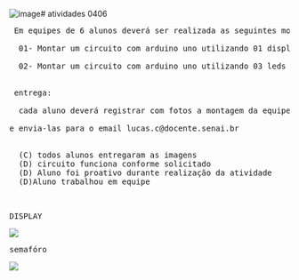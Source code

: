 ![image](https://github.com/lucascalu/atividades0406/assets/54896910/b4e834d7-26eb-48f0-8501-30c2107e74bd)# atividades 0406


<PRE>
 Em equipes de 6 alunos deverá ser realizada as seguintes montagens:

  01- Montar um circuito com arduino uno utilizando 01 display 7 seguimentos e 8 resistores de 200 ohms capaz de ao ser acionado via node-red dashboard firmata espelhar os números de 0 a 9 no display

  02- Montar um circuito com arduino uno utilizando 03 leds e 03 resistores de 200 ohms capaz de ser acionado via node-red e ser capaz de mostrar via node-red dashboard o tempo exato dos semafóros(ex: verde esta acionado,vermelhoe amerelho desligado)


 entrega:

  cada aluno deverá registrar com fotos a montagem da equipe de modo que mostre o funcionamento e toda configuração do node-red

e envia-las para o email lucas.c@docente.senai.br


  (C) todos alunos entregaram as imagens
  (D) circuito funciona conforme solicitado
  (D) Aluno foi proativo durante realização da atividade
  (D)Aluno trabalhou em equipe

  
</PRE>

<pre>DISPLAY</pre>
<img src="https://www.usinainfo.com.br/blog/wp-content/uploads/2020/08/Montagem-Display-7-Segmentos-Arduino-no-Fritzing.png">

<pre>semafóro</pre>
<img src="https://sites.usp.br/ltsi/wp-content/uploads/sites/248/2020/07/1-2.png">
